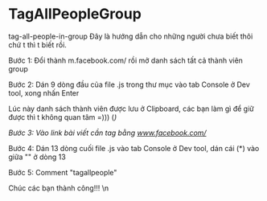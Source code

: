# TagAllPeopleGroup
 tag-all-people-in-group
Đây là hướng dẫn cho những người chưa biết thôi chứ t thì t biết rồi. <p>
Bước 1: Đổi thành m.facebook.com/ rồi mở danh sách tất cả thành viên group <p>
Bước 2: Dán 9 dòng đầu của file .js trong thư mục vào tab Console ở Dev tool, xong nhấn Enter <p>
Lúc này danh sách thành viên được lưu ở Clipboard, các bạn làm gì để giữ được thì t không quan tâm  =))) (*) <p>
Bước 3: Vào link bài viết cần tag bằng www.facebook.com/* <p>
Bước 4: Dán 13 dòng cuối file .js vào tab Console ở Dev tool, dán cái (*)  vào giữa "" ở dòng 13 <p>
Bước 5: Comment "tagallpeople" <p> 
<p>
Chúc các bạn thành công!!! \n

